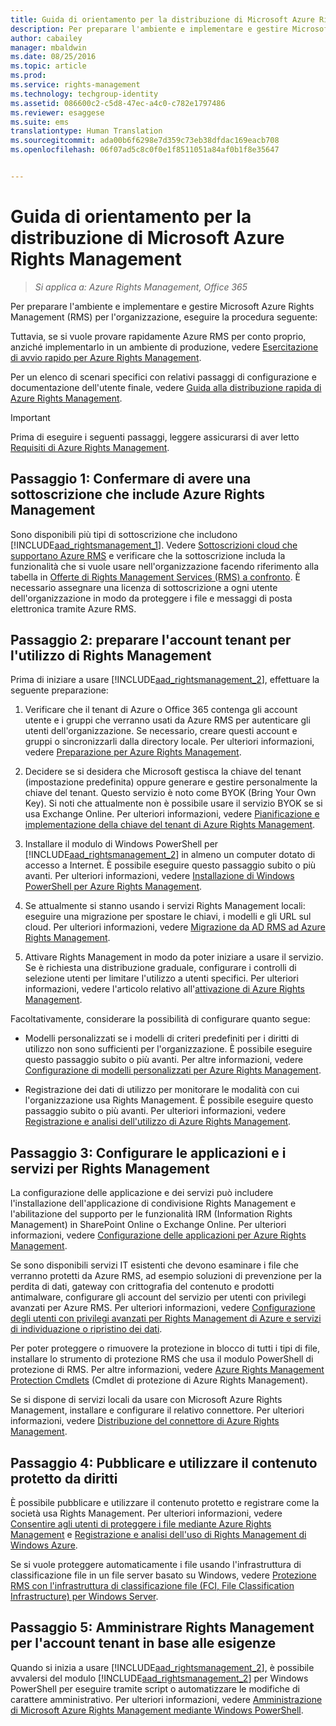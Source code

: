 ```yaml
---
title: Guida di orientamento per la distribuzione di Microsoft Azure Rights Management | Azure RMS
description: Per preparare l'ambiente e implementare e gestire Microsoft Azure Rights Management (RMS) per l'organizzazione, eseguire questa procedura.
author: cabailey
manager: mbaldwin
ms.date: 08/25/2016
ms.topic: article
ms.prod: 
ms.service: rights-management
ms.technology: techgroup-identity
ms.assetid: 086600c2-c5d8-47ec-a4c0-c782e1797486
ms.reviewer: esaggese
ms.suite: ems
translationtype: Human Translation
ms.sourcegitcommit: ada00b6f6298e7d359c73eb38dfdac169eacb708
ms.openlocfilehash: 06f07ad5c8c0f0e1f8511051a84af0b1f8e35647


---
```


# Guida di orientamento per la distribuzione di Microsoft Azure Rights Management

>*Si applica a: Azure Rights Management, Office 365*

Per preparare l'ambiente e implementare e gestire Microsoft Azure Rights Management (RMS) per l'organizzazione, eseguire la procedura seguente:

Tuttavia, se si vuole provare rapidamente Azure RMS per conto proprio, anziché implementarlo in un ambiente di produzione, vedere [Esercitazione di avvio rapido per Azure Rights Management](../get-started/quick-start-tutorial.md).

Per un elenco di scenari specifici con relativi passaggi di configurazione e documentazione dell'utente finale, vedere [Guida alla distribuzione rapida di Azure Rights Management](../get-started/rapid-deployment-guide.md).

> [!IMPORTANT]
> Prima di eseguire i seguenti passaggi, leggere assicurarsi di aver letto [Requisiti di Azure Rights Management](../get-started/requirements-azure-rms.md).

## Passaggio 1: Confermare di avere una sottoscrizione che include Azure Rights Management
Sono disponibili più tipi di sottoscrizione che includono [!INCLUDE[aad_rightsmanagement_1](../includes/aad_rightsmanagement_1_md.md)]. Vedere [Sottoscrizioni cloud che supportano Azure RMS](../get-started/requirements-subscriptions.md) e verificare che la sottoscrizione includa la funzionalità che si vuole usare nell'organizzazione facendo riferimento alla tabella in [Offerte di Rights Management Services (RMS) a confronto](https://technet.microsoft.com/dn858608). È necessario assegnare una licenza di sottoscrizione a ogni utente dell'organizzazione in modo da proteggere i file e messaggi di posta elettronica tramite Azure RMS.

## Passaggio 2: preparare l'account tenant per l'utilizzo di Rights Management
Prima di iniziare a usare [!INCLUDE[aad_rightsmanagement_2](../includes/aad_rightsmanagement_2_md.md)], effettuare la seguente preparazione:

1.  Verificare che il tenant di Azure o Office 365 contenga gli account utente e i gruppi che verranno usati da Azure RMS per autenticare gli utenti dell'organizzazione. Se necessario, creare questi account e gruppi o sincronizzarli dalla directory locale. Per ulteriori informazioni, vedere [Preparazione per Azure Rights Management](prepare.md).

2.  Decidere se si desidera che Microsoft gestisca la chiave del tenant (impostazione predefinita) oppure generare e gestire personalmente la chiave del tenant. Questo servizio è noto come BYOK (Bring Your Own Key). Si noti che attualmente non è possibile usare il servizio BYOK se si usa Exchange Online. Per ulteriori informazioni, vedere [Pianificazione e implementazione della chiave del tenant di Azure Rights Management](plan-implement-tenant-key.md).

3.  Installare il modulo di Windows PowerShell per [!INCLUDE[aad_rightsmanagement_2](../includes/aad_rightsmanagement_2_md.md)] in almeno un computer dotato di accesso a Internet. È possibile eseguire questo passaggio subito o più avanti. Per ulteriori informazioni, vedere [Installazione di Windows PowerShell per Azure Rights Management](../deploy-use/install-powershell.md).

4.  Se attualmente si stanno usando i servizi Rights Management locali: eseguire una migrazione per spostare le chiavi, i modelli e gli URL sul cloud. Per ulteriori informazioni, vedere [Migrazione da AD RMS ad Azure Rights Management](migrate-from-ad-rms-to-azure-rms.md).

5.  Attivare Rights Management in modo da poter iniziare a usare il servizio. Se è richiesta una distribuzione graduale, configurare i controlli di selezione utenti per limitare l'utilizzo a utenti specifici. Per ulteriori informazioni, vedere l'articolo relativo all'[attivazione di Azure Rights Management](../deploy-use/activate-service.md).

Facoltativamente, considerare la possibilità di configurare quanto segue:

-   Modelli personalizzati se i modelli di criteri predefiniti per i diritti di utilizzo non sono sufficienti per l'organizzazione. È possibile eseguire questo passaggio subito o più avanti. Per altre informazioni, vedere [Configurazione di modelli personalizzati per Azure Rights Management](../deploy-use/configure-custom-templates.md).

-   Registrazione dei dati di utilizzo per monitorare le modalità con cui l'organizzazione usa Rights Management. È possibile eseguire questo passaggio subito o più avanti. Per ulteriori informazioni, vedere [Registrazione e analisi dell'utilizzo di Azure Rights Management](../deploy-use/log-analyze-usage.md).

## Passaggio 3: Configurare le applicazioni e i servizi per Rights Management
La configurazione delle applicazione e dei servizi può includere l'installazione dell'applicazione di condivisione Rights Management e l'abilitazione del supporto per le funzionalità IRM (Information Rights Management) in SharePoint Online o Exchange Online. Per ulteriori informazioni, vedere [Configurazione delle applicazioni per Azure Rights Management](../deploy-use/configure-applications.md).

Se sono disponibili servizi IT esistenti che devono esaminare i file che verranno protetti da Azure RMS, ad esempio soluzioni di prevenzione per la perdita di dati, gateway con crittografia del contenuto e prodotti antimalware, configurare gli account del servizio per utenti con privilegi avanzati per Azure RMS. Per ulteriori informazioni, vedere [Configurazione degli utenti con privilegi avanzati per Rights Management di Azure e servizi di individuazione o ripristino dei dati](../deploy-use/configure-super-users.md).

Per poter proteggere o rimuovere la protezione in blocco di tutti i tipi di file, installare lo strumento di protezione RMS che usa il modulo PowerShell di protezione di RMS. Per altre informazioni, vedere [Azure Rights Management Protection Cmdlets](https://msdn.microsoft.com/library/mt433195.aspx) (Cmdlet di protezione di Azure Rights Management).

Se si dispone di servizi locali da usare con Microsoft Azure Rights Management, installare e configurare il relativo connettore. Per ulteriori informazioni, vedere [Distribuzione del connettore di Azure Rights Management](../deploy-use/deploy-rms-connector.md).

## Passaggio 4: Pubblicare e utilizzare il contenuto protetto da diritti
È possibile pubblicare e utilizzare il contenuto protetto e registrare come la società usa Rights Management. Per ulteriori informazioni, vedere [Consentire agli utenti di proteggere i file mediante Azure Rights Management](../deploy-use/help-users.md) e [Registrazione e analisi dell'uso di Rights Management di Windows Azure](../deploy-use/log-analyze-usage.md).

Se si vuole proteggere automaticamente i file usando l'infrastruttura di classificazione file in un file server basato su Windows, vedere [Protezione RMS con l'infrastruttura di classificazione file (FCI, File Classification Infrastructure) per Windows Server](../rms-client/configure-fci.md).

## Passaggio 5: Amministrare Rights Management per l'account tenant in base alle esigenze
Quando si inizia a usare [!INCLUDE[aad_rightsmanagement_2](../includes/aad_rightsmanagement_2_md.md)], è possibile avvalersi del modulo [!INCLUDE[aad_rightsmanagement_2](../includes/aad_rightsmanagement_2_md.md)] per Windows PowerShell per eseguire tramite script o automatizzare le modifiche di carattere amministrativo. Per ulteriori informazioni, vedere [Amministrazione di Microsoft Azure Rights Management mediante Windows PowerShell](../deploy-use/administer-powershell.md).





<!--HONumber=Aug16_HO4-->


